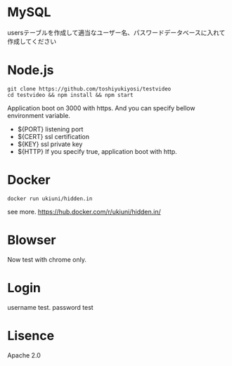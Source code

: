 

# MySQL
usersテーブルを作成して適当なユーザー名、パスワードデータベースに入れて作成してください

# Node.js
```
git clone https://github.com/toshiyukiyosi/testvideo
cd testvideo && npm install && npm start
```

Application boot on 3000 with https.
And you can specify bellow environment variable.

* ${PORT} listening port
* ${CERT} ssl certification
* ${KEY} ssl private key
* ${HTTP} If you specify true, 
application boot with http.

# Docker
```
docker run ukiuni/hidden.in 
```
see more. 
https://hub.docker.com/r/ukiuni/hidden.in/

# Blowser
Now test with chrome only.
# Login
username test. password test

# Lisence
Apache 2.0

